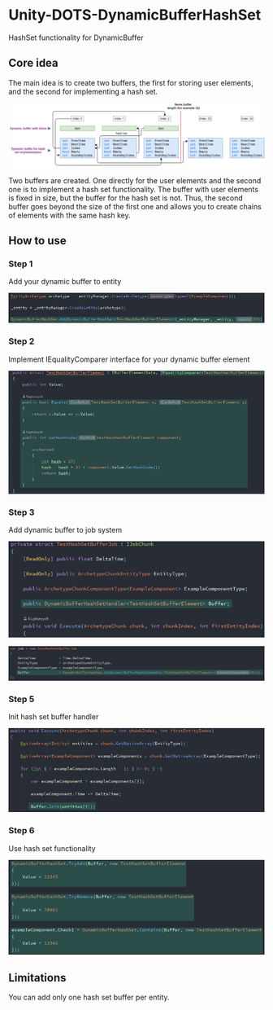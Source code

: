 # Unity-DOTS-DynamicBufferHashSet

HashSet functionality for DynamicBuffer

## Core idea

The main idea is to create two buffers, the first for storing user elements, and the second for implementing a hash set.

![](README/scheme.png)

Two buffers are created. One directly for the user elements and the second one is to implement a hash set functionality.
The buffer with user elements is fixed in size, but the buffer for the hash set is not. Thus, the second buffer goes beyond 
the size of the first one and allows you to create chains of elements with the same hash key.

## How to use

### Step 1

Add your dynamic buffer to entity

![](README/step1.png)


### Step 2

Implement IEqualityComparer<T> interface for your dynamic buffer element

![](README/step2.png)

### Step 3

Add dynamic buffer to job system

![](README/step3.png)

![](README/step4.png)

### Step 5

Init hash set buffer handler

![](README/step5.png)

### Step 6

Use hash set functionality

![](README/step6.png)
	
	
## Limitations
	
You can add only one hash set buffer per entity.
